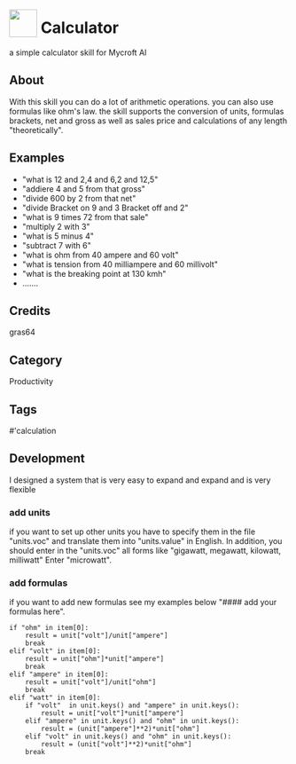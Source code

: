 # <img src='https://raw.githack.com/FortAwesome/Font-Awesome/master/svgs/solid/calculator.svg' card_color='#000000' width='50' height='50' style='vertical-align:bottom'/> Calculator
a simple calculator skill for Mycroft AI

## About
With this skill you can do a lot of arithmetic operations. you can also use formulas like ohm's law. the skill supports the conversion of units, formulas brackets, net and gross as well as sales price and calculations of any length "theoretically".

## Examples
* "what is 12 and 2,4 and 6,2 and 12,5"
* "addiere 4 and 5 from that gross" 
* "divide 600 by 2 from that net"
* "divide Bracket on 9 and 3 Bracket off and 2"
* "what is 9 times 72 from that sale"
* "multiply 2 with 3"
* "what is 5 minus 4"
* "subtract 7 with 6"
* "what is ohm from 40 ampere and 60 volt"
* "what is tension from 40 milliampere and 60 millivolt"
* "what is the breaking point at 130 kmh"
* ....... 

## Credits
gras64

## Category
Productivity

## Tags
#'calculation

## Development
I designed a system that is very easy to expand and expand and is very flexible

### add units
if you want to set up other units you have to specify them in the file "units.voc" and translate them into "units.value" in English. In addition, you should enter in the "units.voc" all forms like "gigawatt, megawatt, kilowatt, milliwatt" Enter "microwatt".

### add formulas
if you want to add new formulas see my examples below "#### add your formulas here".

    if "ohm" in item[0]:
        result = unit["volt"]/unit["ampere"]
        break
    elif "volt" in item[0]:
        result = unit["ohm"]*unit["ampere"]
        break
    elif "ampere" in item[0]:
        result = unit["volt"]/unit["ohm"]
        break
    elif "watt" in item[0]:
        if "volt"  in unit.keys() and "ampere" in unit.keys():
            result = unit["volt"]*unit["ampere"]
        elif "ampere" in unit.keys() and "ohm" in unit.keys():
            result = (unit["ampere"]**2)*unit["ohm"]
        elif "volt" in unit.keys() and "ohm" in unit.keys():
            result = (unit["volt"]**2)*unit["ohm"]
        break
